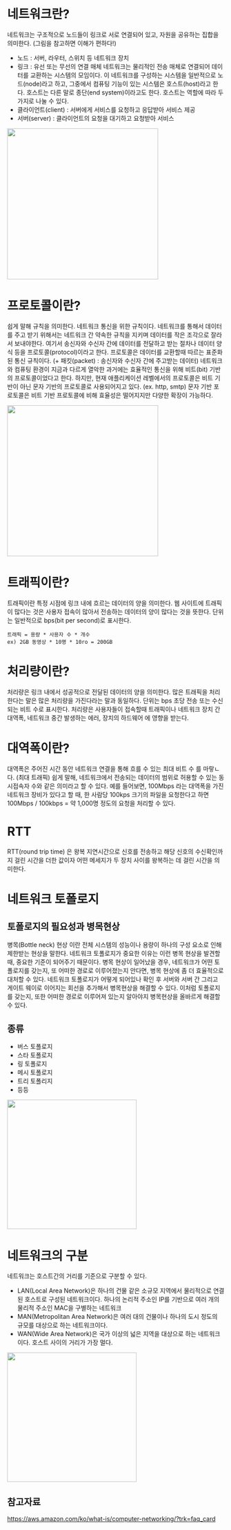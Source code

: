 # 네트워크란?
네트워크는 구조적으로 노드들이 링크로 서로 연결되어 있고, 자원을 공유하는 집합을 의미한다. (그림을 참고하면 이해가 편하다!)
- 노드 : 서버, 라우터, 스위치 등 네트워크 장치
- 링크 : 유선 또는 무선의 연결 매체
네트워크는 물리적인 전송 매체로 연결되어 데이터를 교환하는 시스템의 모임이다. 이 네트워크를 구성하는 시스템을 일반적으로 노드(node)라고 하고, 그중에서 컴퓨팅 기능이 있는 시스템은 호스트(host)라고 한다. 호스트는 다른 말로 종단(end system)이라고도 한다.
호스트는 역할에 따라 두 가지로 나눌 수 있다.
- 클라이언트(client) : 서버에게 서비스를 요청하고 응답받아 서비스 제공
- 서버(server) : 클라이언트의 요청을 대기하고 요청받아 서비스 
<img src="https://github.com/user-attachments/assets/fa85ba2f-9b64-4d59-8c48-f8c1f23ee267" width="350"/>

# 프로토콜이란?
쉽게 말해 규칙을 의미한다. 네트워크 통신을 위한 규칙이다.
네트워크를 통해서 데이터를 주고 받기 위해서는 네트워크 간 약속한 규칙을 지키며 데이터를 작은 조각으로 잘라서 보내야한다. 여기서 송신자와 수신자 간에 데이터를 전달하고 받는 절차나 데이터 양식 등을 프로토콜(protocol)이라고 한다. 프로토콜은 데이터를 교환할때 따르는 표준화된 통신 규칙이다.
(+ 패킷(packet) : 송신자와 수신자 간에 주고받는 데이터)
네트워크와 컴퓨팅 환경이 지금과 다르게 열악한 과거에는 효율적인 통신을 위해 비트(bit) 기반의 프로토콜이었다고 한다. 하지만, 현재 애플리케이션 레벨에서의 프로토콜은 비트 기반이 아닌 문자 기반의 프로토콜로 사용되어지고 있다. (ex. http, smtp) 문자 기반 포로토콜은 비트 기반 프로토콜에 비해 효율성은 떨어지지만 다양한 확장이 가능하다.

<img src="https://github.com/user-attachments/assets/09931a5f-f1ac-4076-90e8-3e67f9ade49e" width="350"/>

# 트래픽이란?
트래픽이란 특정 시점에 링크 내에 흐르는 데이터의 양을 의미한다. 웹 사이트에 트래픽이 많다는 것은 사용자 접속이 많아서 전송하는 데이터의 양이 많다는 것을 뜻한다.
단위는 일반적으로 bps(bit per second)로 표시한다.
```
트래픽 = 용량 * 사용자 수 * 개수
ex) 2GB 동영상 * 10명 * 10ro = 200GB
```
# 처리량이란?
처리량은 링크 내에서 성공적으로 전달된 데이터의 양을 의미한다. 많은 트래픽을 처리한다는 말은 많은 처리량을 가진다라는 말과 동일하다. 단위는 bps 초당 전송 또는 수신되는 비트 수로 표시한다.
처리량은 사용자들이 접속할때 트래픽이나 네트워크 장치 간 대역폭, 네트워크 중간 발생하는 에러, 장치의 하드웨어 에 영향을 받는다.

# 대역폭이란?
대역폭은 주어진 시간 동안 네트워크 연결을 통해 흐를 수 있는 최대 비트 수 를 마랗ㄴ다. (최대 트래픽) 쉽게 말해, 네트워크에서 전송되는 데이터의 범위로 허용할 수 있는 동시접속자 수와 같은 의미라고 할 수 있다.
예를 들어보면, 100Mbps 라는 대역폭을 가진 네트워크 장비가 있다고 할 때, 한 사람당 100kps 크기의 파일을 요청한다고 하면 100Mbps / 100kbps = 약 1,000명 정도의 요청을 처리할 수 있다.

# RTT
RTT(round trip time) 은 왕복 지연시간으로 신호를 전송하고 해당 신호의 수신확인까지 걸린 시간을 더한 값이자 어떤 메세지가 두 장치 사이를 왕복하는 데 걸린 시간을 의미한다.

# 네트워크 토폴로지
## 토폴로지의 필요성과 병목현상
병목(Bottle neck) 현상 이란 전체 시스템의 성능이나 용량이 하나의 구성 요소로 인해 제한받는 현상을 말한다.
네트워크 토폴로지가 중요한 이유는 이런 병목 현상을 발견할때, 중요한 기준이 되어주기 때문이다.
병목 현상이 일어났을 경우, 네트워크가 어떤 토폴로지를 갖는지, 또 어떠한 경로로 이루어졌는지 안다면, 병목 현상에 좀 더 효율적으로 대처할 수 있다.
네트워크 토폴로지가 어떻게 되어있나 확인 후 서버와 서버 간 그리고 게이트 웨이로 이어지는 회선을 추가해서 병목현상을 해결할 수 있다. 이처럼 토폴로지를 갖는지, 또한 어떠한 경로로 이루어져 있는지 알아야지 병목현상을 올바르게 해결할 수 있다.
## 종류
- 버스 토폴로지
- 스타 토폴로지
- 링 토폴로지
- 메시 토폴로지
- 트리 토폴리지
- 등등
<img src="https://github.com/user-attachments/assets/fda1f96a-848b-4beb-afc8-17c82f735ebc" width="300"/>

# 네트워크의 구분
네트워크는 호스트간의 거리를 기준으로 구분할 수 있다.
- LAN(Local Area Network)은 하나의 건물 같은 소규모 지역에서 물리적으로 연결된 호스트로 구성된 네트워크이다. 하나의 논리적 주소인 IP를 기반으로 여러 개의 물리적 주소인 MAC을 구별하는 네트워크
- MAN(Metropolitan Area Network)은 여러 대의 건물이나 하나의 도시 정도의 규모를 대상으로 하는 네트워크이다.
- WAN(Wide Area Network)은 국가 이상의 넓은 지역을 대상으로 하는 네트워크이다. 호스트 사이의 거리가 가장 멀다.

<img src="https://github.com/user-attachments/assets/2cba2d8b-2909-4fd0-b569-6c4637b0667a" width="300"/>

## 참고자료
https://aws.amazon.com/ko/what-is/computer-networking/?trk=faq_card
